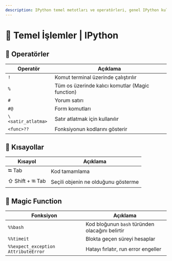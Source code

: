 ```yaml
---
description: IPython temel metotları ve operatörleri, genel IPython kullanımı
---
```

# 🧱 Temel İşlemler | IPython

## 💎 Operatörler

| Operatör           | Açıklama                                         |
| ------------------ | ------------------------------------------------ |
| `!`                | Komut terminal üzerinde çalıştırılır             |
| `%`                | Tüm os üzerinde kalıcı komutlar (Magic function) |
| `#`                | Yorum satırı                                     |
| `#@`               | Form komutları                                   |
| `\<satir_atlatma>` | Satır atlatmak için kullanılır                   |
| `<func>??`         | Fonksiyonun kodlarını gösterir                   |

## 💫 Kısayollar

| Kısayol         | Açıklama                            |
| --------------- | ----------------------------------- |
| ⭾ Tab           | Kod tamamlama                       |
| ⇧ Shift + ⭾ Tab | Seçili objenin ne olduğunu gösterme |

## 💠 Magic Function

| Fonksiyon                           | Açıklama                                        |
| ----------------------------------- | ----------------------------------------------- |
| `%%bash`                            | Kod bloğunun `bash` türünden olacağını belirtir |
| `%%timeit`                          | Blokta geçen süreyi hesaplar                    |
| `%%expect_exception AttributeError` | Hatayı fırlatır, run error engeller             |
